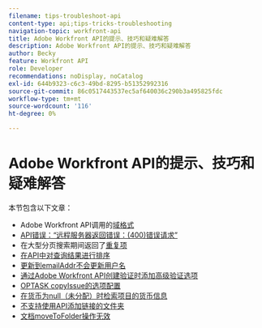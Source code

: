 ```yaml
---
filename: tips-troubleshoot-api
content-type: api;tips-tricks-troubleshooting
navigation-topic: workfront-api
title: Adobe Workfront API的提示、技巧和疑难解答
description: Adobe Workfront API的提示、技巧和疑难解答
author: Becky
feature: Workfront API
role: Developer
recommendations: noDisplay, noCatalog
exl-id: 644b9323-c6c3-49bd-8295-b51352992316
source-git-commit: 86c0517443537ec5af640036c290b3a495825fdc
workflow-type: tm+mt
source-wordcount: '116'
ht-degree: 0%

---
```


# Adobe Workfront API的提示、技巧和疑难解答

本节包含以下文章：

* Adobe Workfront API调用的[域格式](../../wf-api/tips-tricks-and-troubleshooting/locate-domain-for-api.md)
* [API错误：“远程服务器返回错误：(400)错误请求”](../../wf-api/tips-tricks-and-troubleshooting/api-error-remote-server.md)
* 在大型分页搜索期间返回了[重复项](../../wf-api/tips-tricks-and-troubleshooting/duplicates-paginated-search.md)
* [在API中对查询结果进行排序](../../wf-api/tips-tricks-and-troubleshooting/query-sort-api.md)
* [更新到emailAddr不会更新用户名](../../wf-api/tips-tricks-and-troubleshooting/update-email-addr-and-username.md)
* [通过Adobe Workfront API创建验证时添加高级验证选项](../../wf-api/tips-tricks-and-troubleshooting/api-create-proof-options-json.md)
* [OPTASK copyIssue的选项配置](../../wf-api/tips-tricks-and-troubleshooting/copyissue-options.md)
* [在货币为null（未分配）时检索项目的货币信息](../../wf-api/tips-tricks-and-troubleshooting/retrieve-currency-when-null.md)
* [不支持使用API添加链接的文件夹](../../wf-api/tips-tricks-and-troubleshooting/linked-folders-for-docu-not-supported.md)
* [文档moveToFolder操作无效](/help/quicksilver/wf-api/tips-tricks-and-troubleshooting/error-using-movetofolder.md)

